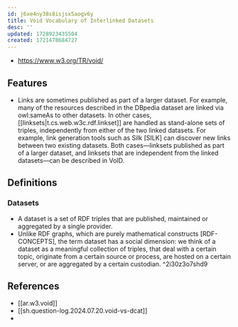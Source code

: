 ```yaml
---
id: j6xe4ny38s8isjsx5aogv6y
title: Void Vocabulary of Interlinked Datasets
desc: ''
updated: 1728923435504
created: 1721478684727
---
```


- https://www.w3.org/TR/void/

## Features

- Links are sometimes published as part of a larger dataset. For example, many of the resources described in the DBpedia dataset are linked via owl:sameAs to other datasets. In other cases, [[linksets|t.cs.web.w3c.rdf.linkset]] are handled as stand-alone sets of triples, independently from either of the two linked datasets. For example, link generation tools such as Silk [SILK] can discover new links between two existing datasets. Both cases—linksets published as part of a larger dataset, and linksets that are independent from the linked datasets—can be described in VoID.

## Definitions

### Datasets

- A dataset is a set of RDF triples that are published, maintained or aggregated by a single provider.
- Unlike RDF graphs, which are purely mathematical constructs [RDF-CONCEPTS], the term dataset has a social dimension: we think of a dataset as a meaningful collection of triples, that deal with a certain topic, originate from a certain source or process, are hosted on a certain server, or are aggregated by a certain custodian. ^2i30z3o7shd9


## References

- [[ar.w3.void]]
- [[sh.question-log.2024.07.20.void-vs-dcat]]
- 
